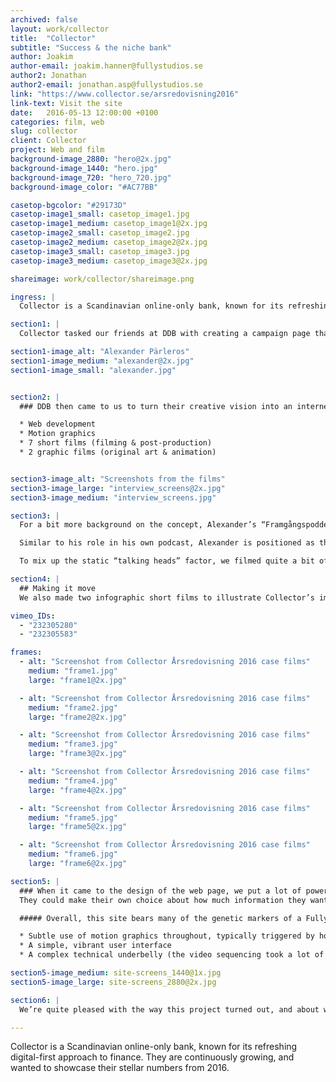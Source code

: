 ```yaml
---
archived: false
layout: work/collector
title:  "Collector"
subtitle: "Success & the niche bank"
author: Joakim
author-email: joakim.hanner@fullystudios.se
author2: Jonathan
author2-email: jonathan.asp@fullystudios.se
link: "https://www.collector.se/arsredovisning2016"
link-text: Visit the site
date:   2016-05-13 12:00:00 +0100
categories: film, web
slug: collector
client: Collector
project: Web and film
background-image_2880: "hero@2x.jpg"
background-image_1440: "hero.jpg"
background-image_720: "hero_720.jpg"
background-image_color: "#AC77BB"

casetop-bgcolor: "#29173D"
casetop-image1_small: casetop_image1.jpg
casetop-image1_medium: casetop_image1@2x.jpg
casetop-image2_small: casetop_image2.jpg
casetop-image2_medium: casetop_image2@2x.jpg
casetop-image3_small: casetop_image3.jpg
casetop-image3_medium: casetop_image3@2x.jpg

shareimage: work/collector/shareimage.png

ingress: |
  Collector is a Scandinavian online-only bank, known for its refreshing digital-first approach to finance. They are continuously growing, and wanted to showcase their stellar numbers from 2016.

section1: |
  Collector tasked our friends at DDB with creating a campaign page that presented their 2016 Financial Report in an understandable and compelling way. They came up with inspired idea of bringing in a famous Swedish podcaster, Alexander Pärleros. 

section1-image_alt: "Alexander Pärleros"
section1-image_medium: "alexander@2x.jpg"
section1-image_small: "alexander.jpg"


section2: |
  ### DDB then came to us to turn their creative vision into an internet reality, which entailed: 

  * Web development 
  * Motion graphics 
  * 7 short films (filming & post-production) 
  * 2 graphic films (original art & animation) 


section3-image_alt: "Screenshots from the films"
section3-image_large: "interview_screens@2x.jpg"
section3-image_medium: "interview_screens.jpg"

section3: |
  For a bit more background on the concept, Alexander’s “Framgångspodden” (which translates to The Success Podcast) tells stories of Nordic entrepreneurs disrupting industries through creativity and sheer determination. 

  Similar to his role in his own podcast, Alexander is positioned as the “host” of the Collector campaign page. He conducts a series of interviews with the heads of key departments at Collector, which we filmed at their Gothenburg headquarters. 

  To mix up the static “talking heads” factor, we filmed quite a bit of B roll showing Collector employees doing their everyday work. The footage flaunts the company culture perfectly: open and relaxed, yet intelligent, tuned-in and motivated. With many of the computer screens showing code, it drives home the fact that Collector is indeed an IT powerhouse. 

section4: |
  ## Making it move
  We also made two infographic short films to illustrate Collector’s impressive business success stories from last year. They are all about banking services, which can easily be snooze-inducing. So in the translation to movies, we aimed to make them brisk, inspiring stories. With a hint of comedy too.

vimeo_IDs: 
  - "232305280"
  - "232305583"

frames:
  - alt: "Screenshot from Collector Årsredovisning 2016 case films"
    medium: "frame1.jpg"
    large: "frame1@2x.jpg"

  - alt: "Screenshot from Collector Årsredovisning 2016 case films"
    medium: "frame2.jpg"
    large: "frame2@2x.jpg"

  - alt: "Screenshot from Collector Årsredovisning 2016 case films"
    medium: "frame3.jpg"
    large: "frame3@2x.jpg"

  - alt: "Screenshot from Collector Årsredovisning 2016 case films"
    medium: "frame4.jpg"
    large: "frame4@2x.jpg"

  - alt: "Screenshot from Collector Årsredovisning 2016 case films"
    medium: "frame5.jpg"
    large: "frame5@2x.jpg"

  - alt: "Screenshot from Collector Årsredovisning 2016 case films"
    medium: "frame6.jpg"
    large: "frame6@2x.jpg" 

section5: |
  ### When it came to the design of the web page, we put a lot of power in the hands of the user.
  They could make their own choice about how much information they wanted to choose about a topic by using the toggle-down sections. Or they could take a passive approach: we wrapped the Vimeo API in a playlist function so the films would play in a continuous sequence, Netflix-binging style. 

  ##### Overall, this site bears many of the genetic markers of a Fully Studios production:

  * Subtle use of motion graphics throughout, typically triggered by hovers. 
  * A simple, vibrant user interface 
  * A complex technical underbelly (the video sequencing took a lot of elbow grease to become so seamless, for instance).   

section5-image_medium: site-screens_1440@1x.jpg
section5-image_large: site-screens_2880@2x.jpg

section6: |
  We’re quite pleased with the way this project turned out, and about what it means for us. Last year we set a goal to be a half web, half film studio. Judging by the extent of in-house talent that generated the art, film and code on this campaign page, it looks like we’ve made it. And in good time too! 

---
```

Collector is a Scandinavian online-only bank, known for its refreshing digital-first approach to finance. They are continuously growing, and wanted to showcase their stellar numbers from 2016.


